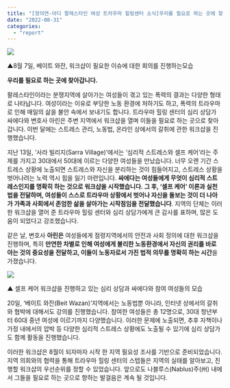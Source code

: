 ```yaml
---
title: "[정의연-아디 팔레스타인 여성 트라우마 힐링센터 소식]우리를 필요로 하는 곳에 찾아갑니다."
date: "2022-08-31"
categories: 
  - "report"
---
```


![](https://womenandwar.net/kr/wp-content/uploads/2022/09/팔레스타인-1.jpg)

▲8월 7일, 베이트 와잔, 워크샵이 필요한 이슈에 대한 회의를 진행하는모습

**우리를 필요로 하는 곳에 찾아갑니다.**

팔레스타인이라는 분쟁지역에 살아가는 여성들이 겪고 있는 폭력의 결과는 다양한 형태로 나타납니다. 여성이라는 이유로 부당한 노동 환경에 처하기도 하고, 폭력의 트라우마로 인해 매일의 삶을 불안 속에서 보내기도 합니다. 트라우마 힐링 센터의 심리 상담가 싸에다와 변호사 아린은 주변 지역에서 워크샵을 열며 이들을 필요로 하는 곳으로 찾아갑니다. 이번 달에는 스트레스 관리, 노동법, 온라인 상에서의 갈취에 관한 워크샵을 진행했습니다.

지난 13일, ‘사라 빌리지(Sarra Village)’에서는 ‘심리적 스트레스와 셀프 케어’라는 주제를 가지고 30대에서 50대에 이르는 다양한 여성들을 만났습니다. 너무 오랜 기간 스트레스 상황에 노출되면 스트레스와 자신을 분리하는 것이 힘들어지고, 스트레스 상황을 벗어나려는 노력 역시 힘을 잃기 마련입니다. **싸에다는 여성들에게 무엇이 심리적 스트레스인지를 명확히 하는 것으로 워크샵을 시작했습니다. 그 후, ‘셀프 케어’ 이론과 실천법을 전달하며, 여성들이 스스로 트라우마 상황에서 벗어나 자신을 돌보는 것이 더 나아가 가족과 사회에서 존엄한 삶을 살아가는 시작점임을 전달했습니다**. 지역의 단체는 이러한 워크샵을 열어 준 트라우마 힐링 센터와 심리 상담가에게 큰 감사를 표하며, 많은 도움이 되었다고 강조했습니다.

같은 날, 변호사 **아린은** 여성들에게 점령지역에서의 안전과 사회 정의에 대한 워크샵을 진행하며, 특히 **만연한 차별로 인해 여성에게 불리한 노동환경에서 자신의 권리를 바로 아는 것의 중요성을 전달하고, 이들이 노동자로서 가진 법적 의무를 명확히 하는 시간**을 가졌습니다.

![](https://womenandwar.net/kr/wp-content/uploads/2022/09/팔레스타인-2.jpg)

▲ 셀프 케어 워크샵을 진행하고 있는 심리 상담과 싸에다와 참여 여성들의 모습

20일, ‘베이트 와잔(Beit Wazan)’지역에서는 노동법뿐 아니라, 인터넷 상에서의 갈취와 협박에 대해서도 강의를 진행했습니다. 참여한 여성들은 총 12명으로, 30대 청년부터 60대 중년 여성에 이르기까지 다양했습니다. 이러한 문제에 노출되면, 추후 자책이나 가정 내에서의 압박 등 다양한 심리적 스트레스 상황에도 노출될 수 있기에 심리 상담가도 함께 활동을 진행했습니다.

이러한 워크샵은 8월이 되자마자 시작 한 지역 필요성 조사를 기반으로 준비되었습니다. 지역 의회와의 협력을 통해 트라우마 힐링 센터의 스텝들은 지역의 실태를 알아보고, 진행할 워크샵의 우선순위를 정할 수 있었습니다. 앞으로도 나블루스(Nablus)주(州) 내에서 그들을 필요로 하는 곳으로 향하는 발걸음은 계속 될 것입니다.
